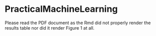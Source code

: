 # PracticalMachineLearning
Please read the PDF document as the Rmd did not properly render the results table nor did it render Figure 1 at all.
